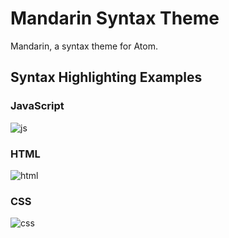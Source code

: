 Mandarin Syntax Theme
==========================

Mandarin, a syntax theme for Atom.


Syntax Highlighting Examples
----------------------------

### JavaScript
![js](https://cloud.githubusercontent.com/assets/1631044/2688148/0ed45aee-c286-11e3-94c7-a7a1f2bcc339.png)



### HTML
![html](https://cloud.githubusercontent.com/assets/1631044/2688149/11b1fc1c-c286-11e3-83e3-57cc81a64a27.png)



### CSS
![css](https://cloud.githubusercontent.com/assets/1631044/2688150/14135eb0-c286-11e3-8f62-4988bb622c5c.png)
